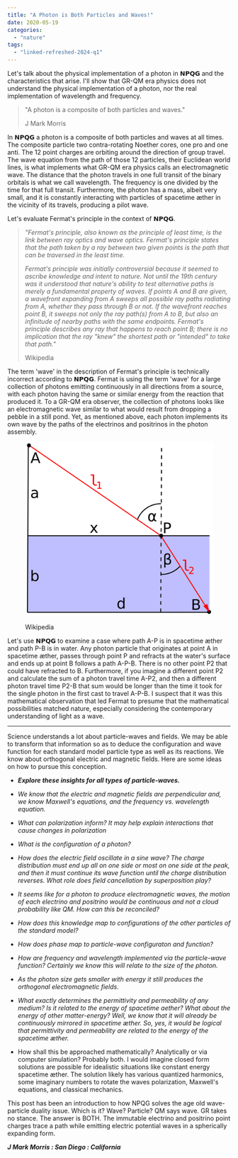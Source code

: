 ```yaml
---
title: "A Photon is Both Particles and Waves!"
date: 2020-05-19
categories: 
  - "nature"
tags: 
  - "linked-refreshed-2024-q1"
---
```


Let's talk about the physical implementation of a photon in 𝗡𝗣𝗤𝗚 and the characteristics that arise. I'll show that GR-QM era physics does not understand the physical implementation of a photon, nor the real implementation of wavelength and frequency.

> "A photon is a composite of both particles and waves."
> 
> J Mark Morris

In 𝗡𝗣𝗤𝗚 a photon is a composite of both particles and waves at all times. The composite particle two contra-rotating Noether cores, one pro and one anti. The 12 point charges are orbiting around the direction of group travel. The wave equation from the path of those 12 particles, their Euclidean world lines, is what implements what GR-QM era physics calls an electromagnetic wave. The distance that the photon travels in one full transit of the binary orbitals is what we call wavelength. The frequency is one divided by the time for that full transit. Furthermore, the photon has a mass, albeit very small, and it is constantly interacting with particles of spacetime æther in the vicinity of its travels, producing a pilot wave.

Let's evaluate Fermat's principle in the context of 𝗡𝗣𝗤𝗚.

> _"Fermat's principle, also known as the principle of least time, is the link between ray optics and wave optics. Fermat's principle states that the path taken by a ray between two given points is the path that can be traversed in the least time._
> 
> _Fermat's principle was initially controversial because it seemed to ascribe knowledge and intent to nature. Not until the 19th century was it understood that nature's ability to test alternative paths is merely a fundamental property of waves. If points A and B are given, a wavefront expanding from A sweeps all possible ray paths radiating from A, whether they pass through B or not. If the wavefront reaches point B, it sweeps not only the ray path(s) from A to B, but also an infinitude of nearby paths with the same endpoints. Fermat's principle describes any ray that happens to reach point B; there is no implication that the ray "knew" the shortest path or "intended" to take that path."_
> 
> Wikipedia

The term 'wave' in the description of Fermat's principle is technically incorrect according to 𝗡𝗣𝗤𝗚. Fermat is using the term 'wave' for a large collection of photons emitting continuously in all directions from a source, with each photon having the same or similar energy from the reaction that produced it. To a GR-QM era observer, the collection of photons looks like an electromagnetic wave similar to what would result from dropping a pebble in a still pond. Yet, as mentioned above, each photon implements its own wave by the paths of the electrinos and positrinos in the photon assembly.

<figure>

![](images/2560px-Fermat_Snellius.svg.png)

<figcaption>

Wikipedia

</figcaption>

</figure>

Let's use 𝗡𝗣𝗤𝗚 to examine a case where path A-P is in spacetime æther and path P-B is in water. Any photon particle that originates at point A in spacetime æther, passes through point P and refracts at the water's surface and ends up at point B follows a path A-P-B. There is no other point P2 that could have refracted to B. Furthermore, if you imagine a different point P2 and calculate the sum of a photon travel time A-P2, and then a different photon travel time P2-B that sum would be longer than the time it took for the single photon in the first cast to travel A-P-B. I suspect that it was this mathematical observation that led Fermat to presume that the mathematical possibilities matched nature, especially considering the contemporary understanding of light as a wave.

* * *

Science understands a lot about particle-waves and fields. We may be able to transform that information so as to deduce the configuration and wave function for each standard model particle type as well as its reactions. We know about orthogonal electric and magnetic fields. Here are some ideas on how to pursue this conception.

- **_Explore these insights for all types of particle-waves._**

- _We know that the electric and magnetic fields are perpendicular and, we know Maxwell's equations, and the frequency vs. wavelength equation._

- _What can polarization inform? It may help explain interactions that cause changes in polarization_

- _What is the configuration of a photon?_

- _How does the electric field oscillate in a sine wave? The charge distribution must end up all on one side or most on one side at the peak, and then it must continue its wave function until the charge distribution reverses. What role does field cancellation by superposition play?_

- _It seems like for a photon to produce electromagnetic waves, the motion of each electrino and positrino would be continuous and not a cloud probability like QM. How can this be reconciled?_

- _How does this knowledge map to configurations of the other particles of the standard model?_

- _How does phase map to particle-wave configuraton and function?_

- _How are frequency and wavelength implemented via the particle-wave function? Certainly we know this will relate to the size of the photon._

- _As the photon size gets smaller with energy it still produces the orthogonal electromagnetic fields._

- _What exactly determines the permittivity and permeability of any medium? Is it related to the energy of spacetime aether? What about the energy of other matter-energy? Well, we know that it will already be continuously mirrored in spacetime æther. So, yes, it would be logical that permittivity and permeability are related to the energy of the spacetime æther._

- How shall this be approached mathematically? Analytically or via computer simulation? Probably both. I would imagine closed form solutions are possible for idealistic situations like constant energy spacetime æther. The solution likely has various quantized harmonics, some imaginary numbers to rotate the waves polarization, Maxwell's equations, and classical mechanics.

This post has been an introduction to how NPQG solves the age old wave-particle duality issue. Which is it? Wave? Particle? QM says wave. GR takes no stance. The answer is BOTH. The immutable electrino and positrino point charges trace a path while emitting electric potential waves in a spherically expanding form.

**_J Mark Morris : San Diego : California_**
